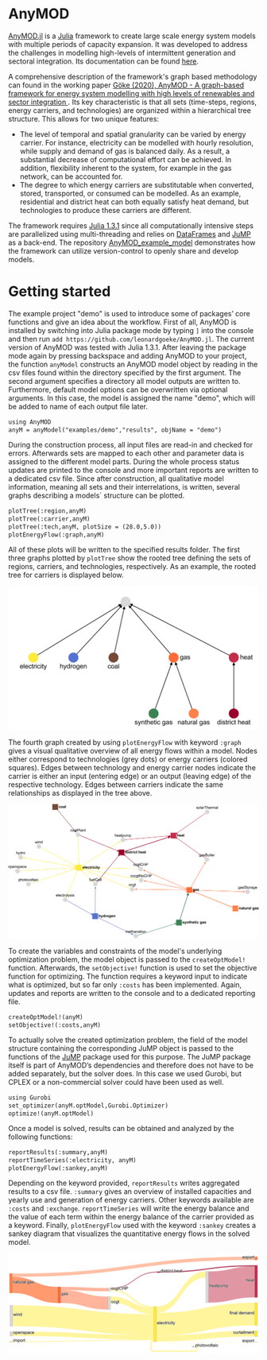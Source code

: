 AnyMOD
=================

[AnyMOD.jl](https://github.com/leonardgoeke/AnyMOD.jl) is a [Julia](https://julialang.org/) framework to create large scale energy system models with multiple periods of capacity expansion. It was developed to address the challenges in modelling high-levels of intermittent generation and sectoral integration. Its documentation can be found [here](https://leonardgoeke.github.io/AnyMOD.jl/dev/).

A comprehensive description of the framework's graph based methodology can found in the working paper [Göke (2020), AnyMOD - A graph-based framework for energy system modelling with high levels of renewables and sector integration  ](https://arxiv.org/abs/2004.10184). Its key characteristic is that all sets (time-steps, regions, energy carriers, and technologies) are organized within a hierarchical tree structure. This allows for two unique features:
* The level of temporal and spatial granularity can be varied by energy carrier. For instance, electricity can be modelled with hourly resolution, while supply and demand of gas is balanced daily. As a result, a substantial decrease of computational effort can be achieved. In addition, flexibility inherent to the system, for example in the gas network, can be accounted for.
* The degree to which energy carriers are substitutable when converted, stored, transported, or consumed can be modelled. As an example, residential and district heat can both equally satisfy heat demand, but technologies to produce these carriers are different.

The framework requires [Julia 1.3.1](https://julialang.org/downloads/oldreleases/) since all computationally intensive steps are parallelized using multi-threading and relies on [DataFrames](https://juliadata.github.io/DataFrames.jl/stable/) and [JuMP](https://github.com/JuliaOpt/JuMP.jl) as a back-end. The repository [AnyMOD\_example\_model](https://github.com/leonardgoeke/AnyMOD_example_model) demonstrates how the framework can utilize version-control to openly share and develop models.

# Getting started

The example project "demo" is used to introduce some of packages’ core functions and give an idea about the workflow. First of all, AnyMOD is installed by switching into Julia package mode by typing `]` into the console and then run `add https://github.com/leonardgoeke/AnyMOD.jl`. The current version of AnyMOD was tested with Julia 1.3.1. After leaving the package mode again by pressing backspace and adding AnyMOD to your project, the function `anyModel` constructs an AnyMOD model object by reading in the csv files found within the directory specified by the first argument. The second argument specifies a directory all model outputs are written to. Furthermore, default model options can be overwritten via optional arguments. In this case, the model is assigned the name "demo", which will be added to name of each output file later.

```
using AnyMOD
anyM = anyModel("examples/demo","results", objName = "demo")
```

During the construction process, all input files are read-in and checked for errors. Afterwards sets are mapped to each other and parameter data is assigned to the different model parts. During the whole process status updates are printed to the console and more important reports are written to a dedicated csv file. Since after construction, all qualitative model information, meaning all sets and their interrelations, is written, several graphs describing a models´ structure can be plotted.

```
plotTree(:region,anyM)
plotTree(:carrier,anyM)
plotTree(:tech,anyM, plotSize = (28.0,5.0))
plotEnergyFlow(:graph,anyM)
```

All of these plots will be written to the specified results folder. The first three graphs plotted by `plotTree` show the rooted tree defining the sets of regions, carriers, and technologies, respectively. As an example, the rooted tree for carriers is displayed below.

![](assets/carrier.png)

The fourth graph created by using `plotEnergyFlow` with keyword `:graph` gives a visual qualitative overview of all energy flows within a model. Nodes either correspond to technologies (grey dots) or energy carriers (colored squares). Edges between technology and energy carrier nodes indicate the carrier is either an input (entering edge) or an output (leaving edge) of the respective technology. Edges between carriers indicate the same relationships as displayed in the tree above.

![](assets/energyFlowGraph.png)

To create the variables and constraints of the model's underlying optimization problem, the model object is passed to the `createOptModel!` function. Afterwards, the `setObjective!` function is used to set the objective function for optimizing. The function requires a keyword input to indicate what is optimized, but so far only `:costs` has been implemented. Again, updates and reports are written to the console and to a dedicated reporting file.

```
createOptModel!(anyM)
setObjective!(:costs,anyM)
```

To actually solve the created optimization problem, the field of the model structure containing the corresponding JuMP object is passed to the functions of the [JuMP](https://github.com/JuliaOpt/JuMP.jl) package used for this purpose. The JuMP package itself is part of AnyMOD’s dependencies and therefore does not have to be added separately, but the solver does. In this case we used Gurobi, but CPLEX or a non-commercial solver could have been used as well.

```
using Gurobi
set_optimizer(anyM.optModel,Gurobi.Optimizer)
optimize!(anyM.optModel)
```

Once a model is solved, results can be obtained and analyzed by the following functions:

```
reportResults(:summary,anyM)
reportTimeSeries(:electricity, anyM)
plotEnergyFlow(:sankey,anyM)
```

Depending on the keyword provided, `reportResults` writes aggregated results to a csv file. `:summary` gives an overview of installed capacities and yearly use and generation of energy carriers. Other keywords available are `:costs` and `:exchange`. `reportTimeSeries` will write the energy balance and the value of each term within the energy balance of the carrier provided as a keyword. Finally, `plotEnergyFlow` used with the keyword `:sankey` creates a sankey diagram that visualizes the quantitative energy flows in the solved model.

![](assets/sankey.png)
